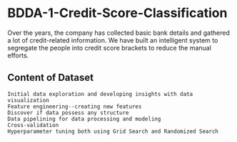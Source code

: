 # BDDA-1-Credit-Score-Classification
Over the years, the company has collected basic bank details and gathered a lot of credit-related information.
We have built an intelligent system to segregate the people into credit score brackets to reduce the manual efforts.

## Content of Dataset
	Initial data exploration and developing insights with data visualization
	Feature engineering--creating new features
	Discover if data possess any structure
	Data pipelining for data processing and modeling
	Cross-validation
	Hyperparameter tuning both using Grid Search and Randomized Search
